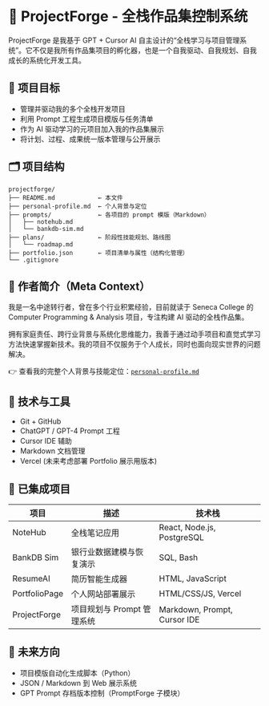 # 🧠 ProjectForge - 全栈作品集控制系统

ProjectForge 是我基于 GPT + Cursor AI 自主设计的“全栈学习与项目管理系统”。它不仅是我所有作品集项目的孵化器，也是一个自我驱动、自我规划、自我成长的系统化开发工具。

## 🎯 项目目标

- 管理并驱动我的多个全栈开发项目
- 利用 Prompt 工程生成项目模版与任务清单
- 作为 AI 驱动学习的元项目加入我的作品集展示
- 将计划、过程、成果统一版本管理与公开展示

## 🗂️ 项目结构

```
projectforge/
├── README.md            ← 本文件
├── personal-profile.md  ← 个人背景与定位
├── prompts/             ← 各项目的 prompt 模版（Markdown）
│   ├── notehub.md
│   └── bankdb-sim.md
├── plans/               ← 阶段性技能规划、路线图
│   └── roadmap.md
├── portfolio.json       ← 项目清单与属性（结构化管理）
└── .gitignore
```

## 👤 作者简介（Meta Context）

我是一名中途转行者，曾在多个行业积累经验，目前就读于 Seneca College 的 Computer Programming & Analysis 项目，专注构建 AI 驱动的全栈作品集。

拥有家庭责任、跨行业背景与系统化思维能力，我善于通过动手项目和直觉式学习方法快速掌握新技术。我的项目不仅服务于个人成长，同时也面向现实世界的问题解决。

👉 查看我的完整个人背景与技能定位：[`personal-profile.md`](./personal-profile.md)

## 🔧 技术与工具

- Git + GitHub
- ChatGPT / GPT-4 Prompt 工程
- Cursor IDE 辅助
- Markdown 文档管理
- Vercel (未来考虑部署 Portfolio 展示用版本)

## 🚀 已集成项目

| 项目 | 描述 | 技术栈 |
|------|------|--------|
| NoteHub | 全栈笔记应用 | React, Node.js, PostgreSQL |
| BankDB Sim | 银行业数据建模与恢复演示 | SQL, Bash |
| ResumeAI | 简历智能生成器 | HTML, JavaScript |
| PortfolioPage | 个人网站部署展示 | HTML/CSS/JS, Vercel |
| ProjectForge | 项目规划与 Prompt 管理系统 | Markdown, Prompt, Cursor IDE |

## 🧪 未来方向

- 项目模版自动化生成脚本（Python）
- JSON / Markdown 到 Web 展示系统
- GPT Prompt 存档版本控制（PromptForge 子模块）
